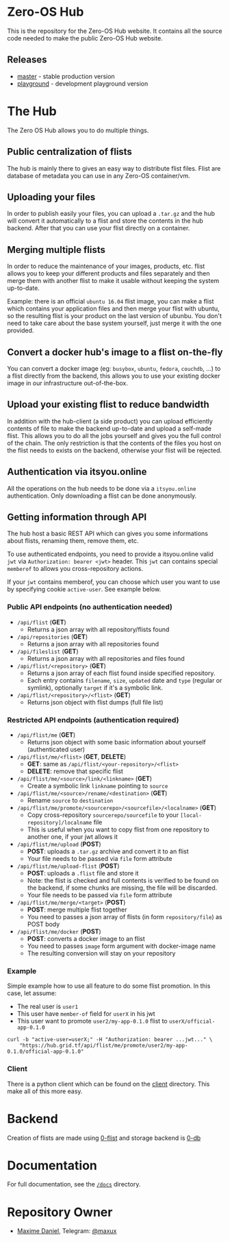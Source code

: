 # Zero-OS Hub

This is the repository for the Zero-OS Hub website.
It contains all the source code needed to make the public Zero-OS Hub website.

## Releases
- [master](https://github.com/threefoldtech/0-hub/tree/master) - stable production version
- [playground](https://github.com/threefoldtech/0-hub/tree/playground) - development playground version

# The Hub
The Zero OS Hub allows you to do multiple things.

## Public centralization of flists
The hub is mainly there to gives an easy way to distribute flist files.
Flist are database of metadata you can use in any Zero-OS container/vm.

## Uploading your files
In order to publish easily your files, you can upload a `.tar.gz` and the hub will convert it automatically to a flist
and store the contents in the hub backend. After that you can use your flist directly on a container.

## Merging multiple flists
In order to reduce the maintenance of your images, products, etc. flist allows you to keep your
different products and files separately and then merge them with another flist to make it usable without
keeping the system up-to-date.

Example: there is an official `ubuntu 16.04` flist image, you can make a flist which contains your application files
and then merge your flist with ubuntu, so the resulting flist is your product on the last version of ubunbu.
You don't need to take care about the base system yourself, just merge it with the one provided.

## Convert a docker hub's image to a flist on-the-fly
You can convert a docker image (eg: `busybox`, `ubuntu`, `fedora`, `couchdb`, ...) to a flist directly from
the backend, this allows you to use your existing docker image in our infrastructure out-of-the-box.

## Upload your existing flist to reduce bandwidth
In addition with the hub-client (a side product) you can upload efficiently contents of file
to make the backend up-to-date and upload a self-made flist. This allows you to do all the jobs yourself
and gives you the full control of the chain. The only restriction is that the contents of the files you host
on the flist needs to exists on the backend, otherwise your flist will be rejected.

## Authentication via itsyou.online
All the operations on the hub needs to be done via a `itsyou.online` authentication. Only downloading
a flist can be done anonymously.

## Getting information through API
The hub host a basic REST API which can gives you some informations about flists, renaming them, remove them, etc.

To use authenticated endpoints, you need to provide a itsyou.online valid `jwt` via `Authorization: bearer <jwt>` header.
This `jwt` can contains special `memberof` to allows you cross-repository actions.

If your `jwt` contains memberof, you can choose which user you want to use by specifying cookie `active-user`.
See example below.

### Public API endpoints (no authentication needed)
- `/api/flist` (**GET**)
  - Returns a json array with all repository/flists found
- `/api/repositories` (**GET**)
  - Returns a json array with all repositories found
- `/api/fileslist` (**GET**)
  - Returns a json array with all repositories and files found
- `/api/flist/<repository>` (**GET**)
  - Returns a json array of each flist found inside specified repository.
  - Each entry contains `filename`, `size`, `updated` date and `type` (regular or symlink), optionally `target` if it's a symbolic link.
- `/api/flist/<repository>/<flist>` (**GET**)
  - Returns json object with flist dumps (full file list)

### Restricted API endpoints (authentication required)
- `/api/flist/me` (**GET**)
  - Returns json object with some basic information about yourself (authenticated user)
- `/api/flist/me/<flist>` (**GET**, **DELETE**)
  - **GET**: same as `/api/flist/<your-repository>/<flist>`
  - **DELETE**: remove that specific flist
- `/api/flist/me/<source>/link/<linkname>` (**GET**)
  - Create a symbolic link `linkname` pointing to `source`
- `/api/flist/me/<source>/rename/<destination>` (**GET**)
  - Rename `source` to `destination`
- `/api/flist/me/promote/<sourcerepo>/<sourcefile>/<localname>` (**GET**)
  - Copy cross-repository `sourcerepo/sourcefile` to your `[local-repository]/localname` file
  - This is useful when you want to copy flist from one repository to another one, if your jwt allows it
- `/api/flist/me/upload` (**POST**)
  - **POST**: uploads a `.tar.gz` archive and convert it to an flist
  - Your file needs to be passed via `file` form attribute
- `/api/flist/me/upload-flist` (**POST**)
  - **POST**: uploads a `.flist` file and store it
  - Note: the flist is checked and full contents is verified to be found on the backend, if some chunks are missing, the file will be discarded.
  - Your file needs to be passed via `file` form attribute
- `/api/flist/me/merge/<target>` (**POST**)
  - **POST**: merge multiple flist together
  - You need to passes a json array of flists (in form `repository/file`) as POST body
- `/api/flist/me/docker` (**POST**)
  - **POST**: converts a docker image to an flist
  - You need to passes `image` form argument with docker-image name
  - The resulting conversion will stay on your repository

### Example
Simple example how to use all feature to do some flist promotion. In this case, let assume:
- The real user is `user1`
- This user have `member-of` field for `userX` in his jwt
- This user want to promote `user2/my-app-0.1.0` flist to `userX/official-app-0.1.0`

```
curl -b "active-user=userX;" -H "Authorization: bearer ...jwt..." \
    "https://hub.grid.tf/api/flist/me/promote/user2/my-app-0.1.0/official-app-0.1.0"
```

### Client
There is a python client which can be found on the [client](client) directory.
This make all of this more easy.

# Backend
Creation of flists are made using [0-flist](https://github.com/threefoldtech/0-flist) and storage backend is [0-db](https://github.com/threefoldtech/0-db)

# Documentation
For full documentation, see the [`/docs`](/docs) directory.

# Repository Owner
- [Maxime Daniel](https://github.com/maxux), Telegram: [@maxux](http://t.me/maxux)
